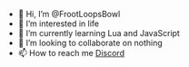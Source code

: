 - 👋 Hi, I’m @FrootLoopsBowl
- 👀 I’m interested in life
- 🌱 I’m currently learning Lua and JavaScript
- 💞️ I’m looking to collaborate on nothing
- 📫 How to reach me <a href="https://discord.com/users/906369729386659890">Discord</a>

<!---
FrootLoopsBowl/FrootLoopsBowl is a ✨ special ✨ repository because its `README.md` (this file) appears on your GitHub profile.
You can click the Preview link to take a look at your changes.
--->
